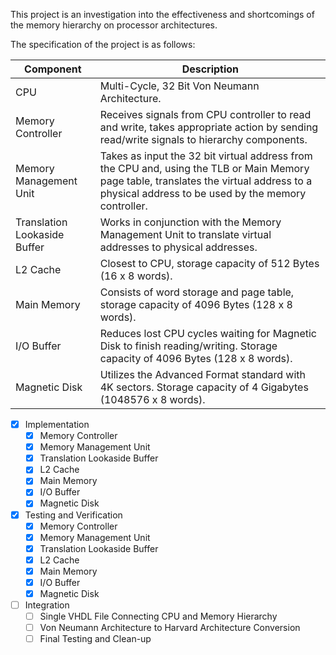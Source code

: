 This project is an investigation into the effectiveness and shortcomings of the memory hierarchy on processor architectures.

The specification of the project is as follows:

Component | Description
--------- | -----------
CPU | Multi-Cycle, 32 Bit Von Neumann Architecture.
Memory Controller | Receives signals from CPU controller to read and write, takes appropriate action by sending read/write signals to hierarchy components.
Memory Management Unit | Takes as input the 32 bit virtual address from the CPU and, using the TLB or Main Memory page table, translates the virtual address to a physical address to be used by the memory controller.
Translation Lookaside Buffer | Works in conjunction with the Memory Management Unit to translate virtual addresses to physical addresses. 
L2 Cache | Closest to CPU, storage capacity of 512 Bytes (16 x 8 words).
Main Memory | Consists of word storage and page table, storage capacity of 4096 Bytes (128 x 8 words).
I/O Buffer | Reduces lost CPU cycles waiting for Magnetic Disk to finish reading/writing. Storage capacity of 4096 Bytes (128 x 8 words).
Magnetic Disk | Utilizes the Advanced Format standard with 4K sectors. Storage capacity of 4 Gigabytes (1048576 x 8 words).

- [X] Implementation
  - [X] Memory Controller
  - [X] Memory Management Unit
  - [X] Translation Lookaside Buffer
  - [X] L2 Cache
  - [X] Main Memory
  - [X] I/O Buffer
  - [X] Magnetic Disk
- [X] Testing and Verification
  - [X] Memory Controller
  - [X] Memory Management Unit
  - [X] Translation Lookaside Buffer
  - [X] L2 Cache
  - [X] Main Memory
  - [X] I/O Buffer
  - [X] Magnetic Disk
 - [ ] Integration
   - [ ] Single VHDL File Connecting CPU and Memory Hierarchy
   - [ ] Von Neumann Architecture to Harvard Architecture Conversion
   - [ ] Final Testing and Clean-up
